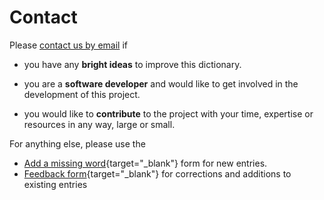 # Contact

Please [contact us by email](mailto:digitalpalidictionary@gmail.com) if

- you have any **bright ideas** to improve this dictionary.

- you are a **software developer** and would like to get involved in the development of this project.

- you would like to **contribute** to the project with your time, expertise or resources in any way, large or small.

For anything else, please use the 

- [Add a missing word](https://docs.google.com/forms/d/e/1FAIpQLSfResxEUiRCyFITWPkzoQ2HhHEvUS5fyg68Rl28hFH6vhHlaA/viewform){target="_blank"} form for new entries.
- [Feedback form](https://docs.google.com/forms/d/e/1FAIpQLSf9boBe7k5tCwq7LdWgBHHGIPVc4ROO5yjVDo1X5LDAxkmGWQ/viewform){target="_blank"} for corrections and additions to existing entries
